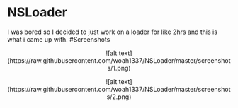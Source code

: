 # NSLoader
I was bored so I decided to just work on a loader for like 2hrs and this is what i came up with.
#Screenshots
<p align="center">
![alt text](https://raw.githubusercontent.com/woah1337/NSLoader/master/screenshots/1.png)
  <p>
    <p align="center">
![alt text](https://raw.githubusercontent.com/woah1337/NSLoader/master/screenshots/2.png)
<p>
  
